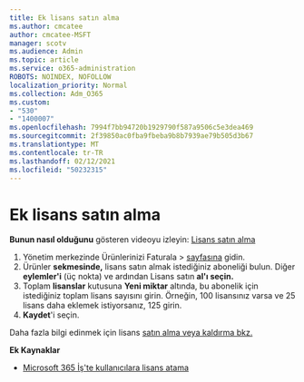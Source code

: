 ```yaml
---
title: Ek lisans satın alma
ms.author: cmcatee
author: cmcatee-MSFT
manager: scotv
ms.audience: Admin
ms.topic: article
ms.service: o365-administration
ROBOTS: NOINDEX, NOFOLLOW
localization_priority: Normal
ms.collection: Adm_O365
ms.custom:
- "530"
- "1400007"
ms.openlocfilehash: 7994f7bb94720b1929790f587a9506c5e3dea469
ms.sourcegitcommit: 2f39850ac0fba9fbeba9b8b7939ae79b505d3b67
ms.translationtype: MT
ms.contentlocale: tr-TR
ms.lasthandoff: 02/12/2021
ms.locfileid: "50232315"
---
```

# <a name="buy-additional-licenses"></a>Ek lisans satın alma

**Bunun nasıl olduğunu** gösteren videoyu izleyin: [Lisans satın alma](https://go.microsoft.com/fwlink/p/?linkid=2154857)

1. Yönetim merkezinde Ürünlerinizi Faturala   >  [sayfasına](https://go.microsoft.com/fwlink/p/?linkid=842054) gidin.
2. Ürünler **sekmesinde,** lisans satın almak istediğiniz aboneliği bulun. Diğer **eylemler'i** (üç nokta) ve ardından Lisans satın **al'ı seçin.**
3. Toplam **lisanslar** kutusuna **Yeni miktar** altında, bu abonelik için istediğiniz toplam lisans sayısını girin. Örneğin, 100 lisansınız varsa ve 25 lisans daha eklemek istiyorsanız, 125 girin.
4. **Kaydet**'i seçin.

Daha fazla bilgi edinmek için lisans [satın alma veya kaldırma bkz.](https://docs.microsoft.com/microsoft-365/commerce/licenses/buy-licenses)

**Ek Kaynaklar**

- [Microsoft 365 İş'te kullanıcılara lisans atama](https://docs.microsoft.com/microsoft-365/admin/manage/assign-licenses-to-users)